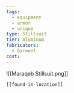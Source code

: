 ```yaml
---
tags:
  - equipment
  - armor
  - unique
type: Stillsuit
tier: Aluminum
fabricators:
  - Garment
cost:
---
```

![[Maraqeb Stillsuit.png]]
```meta-bind-embed
[[found-in-location]]
```